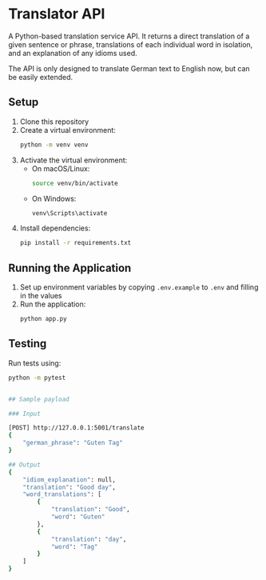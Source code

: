 # Translator API

A Python-based translation service API. It returns a direct translation of a given sentence or phrase, translations of each individual word in isolation, and an explanation of any idioms used.

The API is only designed to translate German text to English now, but can be easily extended.

## Setup

1. Clone this repository
2. Create a virtual environment:
   ```bash
   python -m venv venv
   ```
3. Activate the virtual environment:
   - On macOS/Linux:
     ```bash
     source venv/bin/activate
     ```
   - On Windows:
     ```bash
     venv\Scripts\activate
     ```
4. Install dependencies:
   ```bash
   pip install -r requirements.txt
   ```

## Running the Application

1. Set up environment variables by copying `.env.example` to `.env` and filling in the values
2. Run the application:
   ```bash
   python app.py
   ```

## Testing

Run tests using:
```bash
python -m pytest


## Sample payload

### Input

[POST] http://127.0.0.1:5001/translate
{
    "german_phrase": "Guten Tag"
}

## Output
{
    "idiom_explanation": null,
    "translation": "Good day",
    "word_translations": [
        {
            "translation": "Good",
            "word": "Guten"
        },
        {
            "translation": "day",
            "word": "Tag"
        }
    ]
}